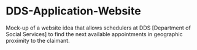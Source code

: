 # DDS-Application-Website
Mock-up of a website idea that allows schedulers at DDS [Department of Social Services] to find the next available appointments in geographic proximity to the claimant.

